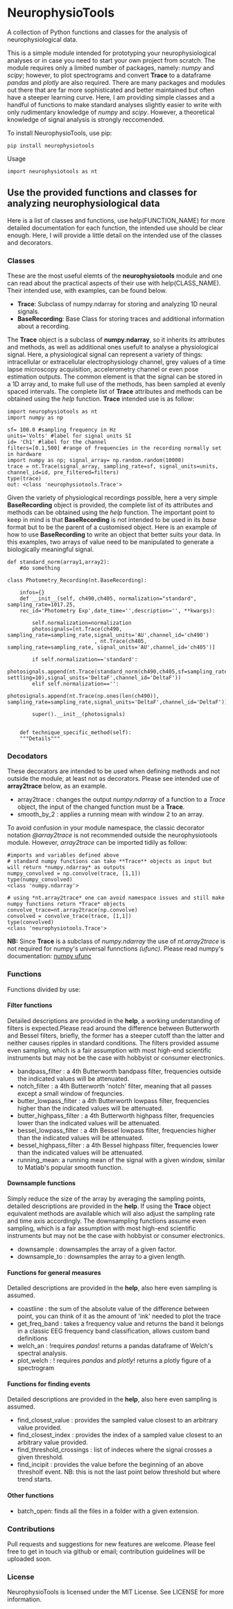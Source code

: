 # NeurophysioTools

A collection of Python functions and classes for the analysis of neurophysiological data.

This is a simple module intended for prototyping your neurophysiological analyses or in case you need to start your own project from scratch. The module requires only a limited number of packages, namely:  *numpy* and *scipy*; however, to plot spectrograms and convert **Trace** to a dataframe *pandas* and *plotly* are also required. There are many packages and modules out there that are far more sophisticated and better maintained but often have a steeper learning curve. Here, I am providing  simple classes and a handful of functions to make standard analyses slightly easier to write with only rudimentary knowledge of _numpy_ and _scipy_. However, a theoretical knowledge of signal analysis is strongly reccomended.   

To install NeurophysioTools, use pip:

    pip install neurophysiotools

Usage

    import neurophysiotools as nt

## Use the provided functions and classes for analyzing neurophysiological data

Here is a list of classes and functions, use help(FUNCTION_NAME) for more detailed documentation for each function, the intended use should be clear enough. Here, I will provide a little detail on the intended use of the classes and decorators. 


### Classes
These are the most useful elemts of the **neurophysiotools** module and one can read about the practical aspects of their use with help(CLASS_NAME). Their intended use, with examples, can be found below.
- **Trace**: Subclass of numpy.ndarray for storing and analyzing 1D neural signals.
- **BaseRecording**: Base Class for storing traces and additional information about a recording. 

The **Trace** object is a subclass of **numpy.ndarray**, so it inherits its attributes and methods, as well as additional ones usefult to analyse a physiological signal. Here, a physiological signal can represent a variety of  things: intracellular or extracellular electrophysiology channel, grey values of a time lapse microscopy acquisition, accelerometry channel or even pose estimation outputs. The common element is that the signal can be stored in a 1D array and, to make full use of the methods, has been sampled at evenly spaced intervals. The complete list of **Trace** attributes and methods can be obtained using the *help* function. **Trace** intended use is as follow:
    
    import neurophysiotools as nt
    import numpy as np
    
    sf= 100.0 #sampling frequency in Hz
    units='Volts' #label for signal units SI
    id= 'Ch1' #label for the channel
    filters=[0.1,500] #range of frequencies in the recording normally set in hardware
    import numpy as np; signal_array= np.random.random(10000) 
    trace = nt.Trace(signal_array, sampling_rate=sf, signal_units=units, channel_id=id, pre_filtered=filters)
    type(trace)
    out: <class 'neurophysiotools.Trace'>

Given the variety of physiological recordings possible, here a very simple **BaseRecording** object is provided, the complete list of its attributes and methods can be obtained using the *help* function. The important point to keep in mind is that **BaseRecording** is not intended to be used in its *base* format but to be the parent of a customised object. Here is an example of how to use **BaseRecording** to write an object that better suits your data. In this examples, two arrays of value need to be manipulated to generate a biologically meaningful signal.

    def standard_norm(array1,array2):
        #do something

    class Photometry_Recording(nt.BaseRecording):
        
        infos={}
        def __init__(self, ch490,ch405, normalization="standard", sampling_rate=1017.25, 
        rec_id='Photometry Exp',date_time='',description='', **kwargs):
            
            self.normalization=normalization
            photosignals=[nt.Trace(ch490, sampling_rate=sampling_rate,signal_units='AU',channel_id='ch490')
                                , nt.Trace(ch405, sampling_rate=sampling_rate, signal_units='AU',channel_id='ch405')]

            if self.normalization=='standard':
                photosignals.append(nt.Trace(standard_norm(ch490,ch405,sf=sampling_rate, settling=10),signal_units='DeltaF',channel_id='DeltaF'))
            elif self.normalization=='':
                            photosignals.append(nt.Trace(np.ones(len(ch490)), sampling_rate=sampling_rate,signal_units='DeltaF',channel_id='DeltaF'))
            
            super().__init__(photosignals)
        

        def technique_specific_method(self):
        """Details"""


### Decodators
These decorators are intended to be used when defining methods and not outside the module, at least not as decorators. Please see intended use of **array2trace** below, as an example.
- array2trace : changes the output *numpy.ndarray* of a function to a *Trace* object, the input of the changed function must be a **Trace**.
- smooth_by_2 : applies a running mean with window 2 to an array.

To avoid confusion in your module namespace, the classic decorator notation *@array2trace*  is not recommended outside the neurophysiotools module. However, *array2trace* can be imported tidily as follow:
    
    #imports and variables defined above
    # standard numpy functions can take **Trace** objects as input but will return *numpy.ndarray* as outputs
    numpy_convolved = np.convolve(trace, [1,1])
    type(numpy_convolved)
    <class 'numpy.ndarray'>

    # using *nt.array2trace* one can avoid namespace issues and still make numpy functions return *Trace* objects
    convolve_trace=nt.array2trace(np.convolve)
    convolved = convolve_trace(trace, [1,1])
    type(convolved)
    <class 'neurophysiotools.Trace'>

**NB:** Since **Trace** is a subclass of *numpy.ndarray* the use of *nt.array2trace* is not required for numpy's universal funnctions *(ufunc)*. Please read numpy's documentation: [numpy ufunc](https://numpy.org/doc/stable/reference/ufuncs.html)  
    

### Functions
Functions divided by use:

#### Filter functions
Detailed descriptions are provided in the **help**, a working understanding of filters is expected.Please read around the difference between Butterworth and Bessel filters, briefly, the former has a steeper cutoff than the latter and neither causes ripples in standard conditions. The filters provided assume even sampling, which is a fair assumption with most high-end scientific instruments but may not be the case with hobbyist or consumer electronics. 
- bandpass_filter : a 4th Butterworth bandpass filter, frequencies outside the indicated values will be attenuated.  
- notch_filter : a 4th Butterworth 'notch' filter, meaning that all passes except a small window of frequncies. 
- butter_lowpass_filter : a 4th Butterworth lowpass filter, frequencies higher than the indicated values will be attenuated.
- butter_highpass_filter : a 4th Butterworth highpass filter, frequencies lower than the indicated values will be attenuated.
- bessel_lowpass_filter : a 4th Bessel lowpass filter, frequencies higher than the indicated values will be attenuated.
- bessel_highpass_filter : a 4th Bessel highpass filter, frequencies lower than the indicated values will be attenuated.
- running_mean: a running mean of the signal with a given window, similar to Matlab's popular smooth function.

#### Downsample functions
Simply reduce the size of the array by averaging the sampling points, detailed descriptions are provided in the **help**. If using the **Trace** object equivalent methods are available which will also adjust the sampling rate and time axis accordingly. The downsampling functions assume even sampling, which is a fair assumption with most high-end scientific instruments but may not be the case with hobbyist or consumer electronics. 
- downsample : downsamples the array of a given factor.
- downsample_to : downsamples the array to a given length. 

#### Functions for general measures 
Detailed descriptions are provided in the **help**, also here even sampling is assumed.
- coastline : the sum of the absolute value of the difference between point, you can think of it as the amount of 'ink' needed to plot the trace 
- get_freq_band : takes a frequency value and returns the band it belongs in a classic EEG frequency band classification, allows custom band definitions
- welch_an : !requires *pandas*! returns a pandas dataframe of Welch's spectral analysis.
- plot_welch : ! requires *pandas* and *plotly*! returns a plotly figure of a spectrogram

#### Functions for finding events
Detailed descriptions are provided in the **help**, also here even sampling is assumed.
- find_closest_value : provides the sampled value closest to an arbitrary value provided.
- find_closest_index : provides the index of a sampled value closest to an arbitrary value provided.
- find_threshold_crossings : list of indeces where the signal crosses a given threshold.
- find_incipit : provides the value before the beginning of an above thresholf event. NB: this is not the last point below threshold but where trend starts.


#### Other functions
- batch_open: finds all the files in a folder with a given extension.



### Contributions

Pull requests and suggestions for new features are welcome. Please feel free to get in touch via github or email; contribution guidelines will be uploaded soon.

### License

NeurophysioTools is licensed under the MIT License. See LICENSE for more information.
